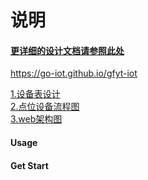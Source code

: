 # 说明 

#### [更详细的设计文档请参照此处](docs/README.MD)

https://go-iot.github.io/gfyt-iot

[1.设备表设计](docs/publish/1.设备表设计.html)  
[2.点位设备流程图](docs/publish/gfyt-iot.html)  
[3.web架构图](docs/publish/gfyt-web.html)  
#### Usage

#### Get Start

